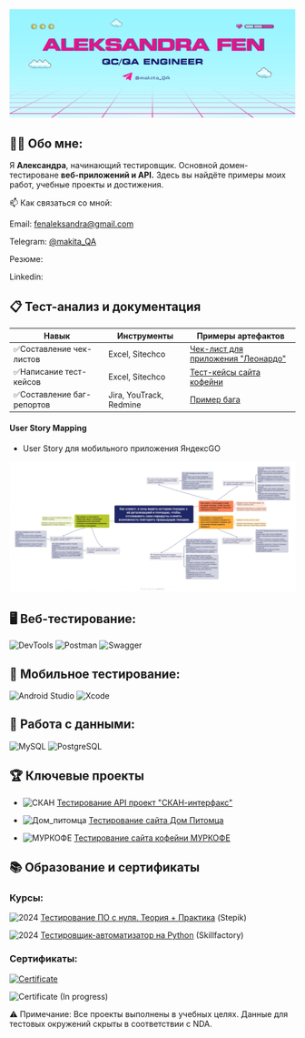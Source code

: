 [![Header](https://github.com/Makkitta/Makkitta/blob/main/assets/Frame.JPEG)](https://t.me/makita_QA)

## 👩‍💻 Обо мне:
Я **Александра**, начинающий тестировщик. Основной домен- тестироване **веб-приложений и API.** Здесь вы найдёте примеры моих работ, учебные проекты и достижения.

📫 Как связаться со мной:

Email: fenaleksandra@gmail.com

Telegram: [@makita_QA](https://t.me/makita_QA)

Резюме: 

Linkedin: 


## 📋 Тест-анализ и документация
| **Навык**                     | **Инструменты**                          | **Примеры артефактов**                  |
|---------------------------|--------------------------------------|--------------------------------------|
| ✅Составление чек-листов    | Excel,  Sitechco        | [Чек-лист для приложения "Леонардо"](https://github.com/Makkitta/Makkitta/blob/main/assets/checklistLeonardo/%D0%A7%D0%B5%D0%BA-%D0%BB%D0%B8%D1%81%D1%82%20_%D0%9B%D0%B5%D0%BE%D0%BD%D0%B0%D1%80%D0%B4%D0%BE_%20-%20Checklist.csv) |
| ✅Написание тест-кейсов     |    Excel,  Sitechco                | [Тест-кейсы сайта кофейни](https://github.com/Makkitta/Makkitta/blob/main/assets/testcaseMYRCOFFEE/%D0%A2%D0%B5%D1%81%D1%82-%D0%9A%D0%B5%D0%B9%D1%81%D1%8B%20%D0%9C%D0%A3%D0%A0%D0%9A%D0%9E%D0%A4%D0%95%20-%20%D0%9B%D0%B8%D1%81%D1%821%20(1).csv)             |
| ✅Составление баг-репортов  | Jira, YouTrack, Redmine              | [Пример бага](https://github.com/Makkitta/Makkitta/blob/main/assets/bugs/%D0%A7%D0%B5%D0%BA-%D0%BB%D0%B8%D1%81%D1%82%20_%D0%9B%D0%B5%D0%BE%D0%BD%D0%B0%D1%80%D0%B4%D0%BE_%20-%20Bugs.csv)   


#### User Story Mapping   

- User Story для мобильного приложения ЯндексGO

![MAP](https://github.com/Makkitta/Makkitta/blob/main/assets_map/User%20Story%20Mapping.jpg)

## 🖥 Веб-тестирование:
![DevTools](https://shields.microej.com/badge/-DevTools-000000?style=for-the-badge&logo=google-chrome&logoColor=5b5b5b)
![Postman](https://shields.microej.com/badge/-Postman-000000?style=for-the-badge&logo=Postman&logoColor=ff7100)
![Swagger](https://shields.microej.com/badge/-Swagger-000000?style=for-the-badge&logo=Swagger&logoColor=81ad20)

## 📱 Мобильное тестирование:
![Android Studio](https://shields.microej.com/badge/-Android_Studio-000000?style=for-the-badge&logo=Android&logoColor=81ad20)
![Xcode](https://shields.microej.com/badge/-Xcode-000000?style=for-the-badge&logo=Xcode&logoColor=0096ff)

## 💾 Работа с данными:
![MySQL](https://shields.microej.com/badge/-MySQL-000000?style=for-the-badge&logo=MySQL&logoColor=0096ff)
![PostgreSQL](https://shields.microej.com/badge/-Postgre_SQL-000000?style=for-the-badge&logo=PostgreSQL&logoColor=45a1d0)

## 🏆 Ключевые проекты
- ![СКАН](https://shields.microej.com/badge/-API-000000?style=flat-square&)   [Тестирование API проект "СКАН-интерфакс"](https://github.com/Makkitta/Makkitta/tree/main/Skan-interfax-tests)

- ![Дом_питомца](https://shields.microej.com/badge/-Artifacts-000000?style=flat-square&) [Тестирование сайта Дом Питомца](https://github.com/Makkitta/Makkitta/tree/main/dom-pitomca-tests)

- ![МУРКОФЕ](https://shields.microej.com/badge/-Artifacts-000000?style=flat-square&) [Тестирование сайта кофейни МУРКОФЕ](https://github.com/Makkitta/Makkitta/tree/main/myrcoffe-tests)


## 📚 Образование и сертификаты

### Курсы:
![2024](https://shields.microej.com/badge/-2024-000000?style=flat-square&)   [Тестирование ПО с нуля. Теория + Практика](https://stepik.org/course/171826/syllabus) (Stepik)

![2024](https://shields.microej.com/badge/-2024-000000?style=flat-square&) [Тестировщик-автоматизатор на Python](https://skillfactory.ru/qa-engineer-python-testirovshchik-programmnogo-obespecheniya) (Skillfactory)

### Сертификаты:
[![Certificate](https://shields.microej.com/badge/-Manual_testing_engineer-000000?style=for-the-badge)](https://github.com/Makkitta/Makkitta/blob/main/assets/certificate/Fen%20Aleksandra_page-0001.jpg)

![Certificate](https://shields.microej.com/badge/-Stepik-000000?style=for-the-badge) (In progress)

⚠️ Примечание: Все проекты выполнены в учебных целях.
Данные для тестовых окружений скрыты в соответствии с NDA.